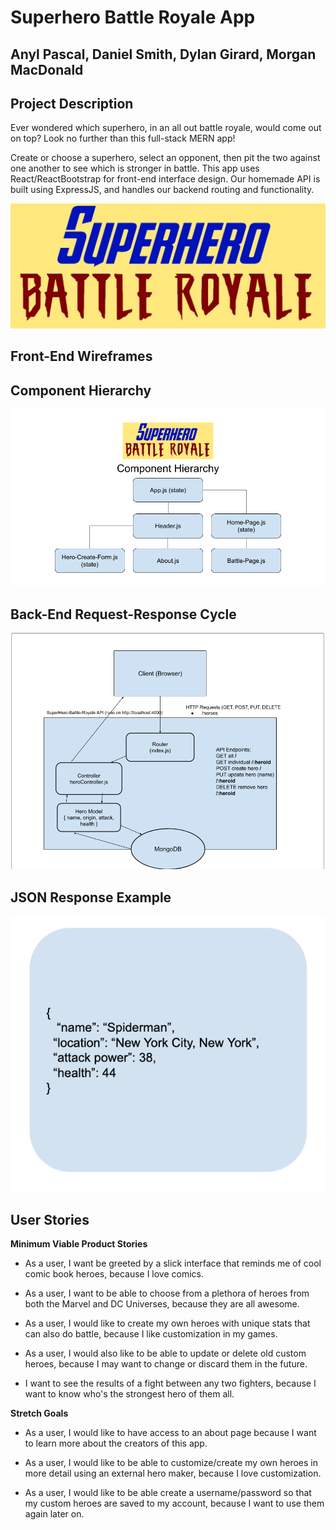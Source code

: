 # Superhero Battle Royale App

## Anyl Pascal, Daniel Smith, Dylan Girard, Morgan MacDonald

## Project Description

Ever wondered which superhero, in an all out battle royale, would come out on top? Look no further than this full-stack MERN app!

Create or choose a superhero, select an opponent, then pit the two against one another to see which is stronger in battle. This app uses React/ReactBootstrap for front-end interface design. Our homemade API is built using ExpressJS, and handles our backend routing and functionality.

![image](superhero-battle-royale/planning/superhero-header.jpg)

## Front-End Wireframes

## Component Hierarchy

![image](superhero-battle-royale/planning/hero-battle-app-component-hierarchy.png)

## Back-End Request-Response Cycle

![image](superhero-battle-royale/planning/request-response-cycle.png)

## JSON Response Example

![image](superhero-battle-royale/planning/hero-json-data-example.png)

## User Stories

**Minimum Viable Product Stories**

- As a user, I want be greeted by a slick interface that reminds me of cool comic book heroes, because I love comics.

- As a user, I want to be able to choose from a plethora of heroes from both the Marvel and DC Universes, because they are all awesome.

- As a user, I would like to create my own heroes with unique stats that can also do battle, because I like customization in my games.

- As a user, I would also like to be able to update or delete old custom heroes, because I may want to change or discard them in the future.

- I want to see the results of a fight between any two fighters, because I want to know who's the strongest hero of them all.

**Stretch Goals**

- As a user, I would like to have access to an about page because I want to learn more about the creators of this app.

- As a user, I would like to be able to customize/create my own heroes in more detail using an external hero maker, because I love customization.

- As a user, I would like to be able create a username/password so that my custom heroes are saved to my account, because I want to use them again later on.
